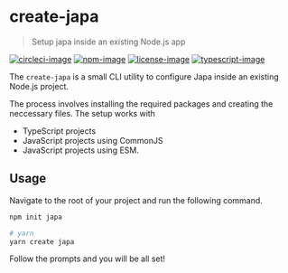 # create-japa
> Setup japa inside an existing Node.js app

[![circleci-image]][circleci-url] [![npm-image]][npm-url] [![license-image]][license-url] [![typescript-image]][typescript-url]

The `create-japa` is a small CLI utility to configure Japa inside an existing Node.js project.

The process involves installing the required packages and creating the neccessary files. The setup works with

- TypeScript projects
- JavaScript projects using CommonJS
- JavaScript projects using ESM.

## Usage
Navigate to the root of your project and run the following command.

```sh
npm init japa

# yarn
yarn create japa
```

Follow the prompts and you will be all set!

[circleci-image]: https://img.shields.io/circleci/project/github/japa/create-japa/master.svg?style=for-the-badge&logo=circleci
[circleci-url]: https://circleci.com/gh/japa/create-japa "circleci"

[npm-image]: https://img.shields.io/npm/v/create-japa.svg?style=for-the-badge&logo=npm
[npm-url]: https://npmjs.org/package/create-japa "npm"

[license-image]: https://img.shields.io/npm/l/create-japa?color=blueviolet&style=for-the-badge
[license-url]: LICENSE.md "license"

[typescript-image]: https://img.shields.io/badge/Typescript-294E80.svg?style=for-the-badge&logo=typescript
[typescript-url]:  "typescript"
